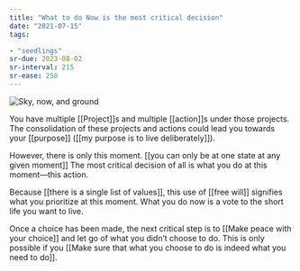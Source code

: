 ```yaml
---
title: "What to do Now is the most critical decision"
date: "2021-07-15"
tags:

- "seedlings"
sr-due: 2023-08-02
sr-interval: 215
sr-ease: 250
---
```


![Sky, now, and ground](sky-now-ground.jpeg)

You have multiple [[Project]]s and multiple [[action]]s under those projects. The consolidation of these projects and actions could lead you towards your [[purpose]] ([[my purpose is to live deliberately]]).

However, there is only this moment. [[you can only be at one state at any given moment]] The most critical decision of all is what you do at this moment—this action.

Because [[there is a single list of values]], this use of [[free will]] signifies what you prioritize at this moment. What you do now is a vote to the short life you want to live.

Once a choice has been made, the next critical step is to [[Make peace with your choice]] and let go of what you didn’t choose to do. This is only possible if you [[Make sure that what you choose to do is indeed what you need to do]].
